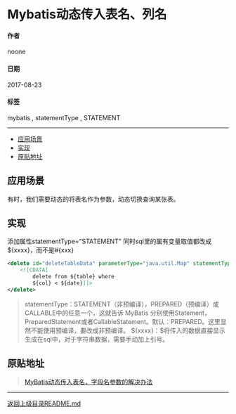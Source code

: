 # Mybatis动态传入表名、列名

#### 作者
noone

#### 日期
2017-08-23

#### 标签
mybatis  , statementType , STATEMENT

----

<!-- toc orderedList:0 depthFrom: 2 depthTo:3 -->

* [应用场景](#应用场景)
* [实现](#实现)
* [原贴地址](#原贴地址)

<!-- tocstop -->

## 应用场景
有时，我们需要动态的将表名作为参数，动态切换查询某张表。
## 实现
添加属性statementType="STATEMENT"
同时sql里的属有变量取值都改成${xxxx}，而不是#{xxx}
```xml
<delete id="deleteTableData" parameterType="java.util.Map" statementType="STATEMENT">
    <![CDATA[
        delete from ${table} where
        ${col} < ${date}]]>
</delete>
```

> statementType：STATEMENT（非预编译），PREPARED（预编译）或CALLABLE中的任意一个，这就告诉 MyBatis 分别使用Statement，PreparedStatement或者CallableStatement。默认：PREPARED。这里显然不能使用预编译，要改成非预编译。
> \${xxxx}：$将传入的数据直接显示生成在sql中，对于字符串数据，需要手动加上引号。

## 原贴地址
> [MyBatis动态传入表名，字段名参数的解决办法](http://blog.csdn.net/yin_jw/article/details/27193317)

----
[返回上级目录README.md](../README.md)
